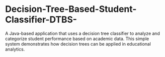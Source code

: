 # Decision-Tree-Based-Student-Classifier-DTBS-
A Java-based application that uses a decision tree classifier to analyze and categorize student performance based on academic data. This simple system demonstrates how decision trees can be applied in educational analytics.
